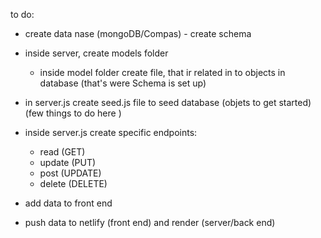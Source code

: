 to do:
- create data nase (mongoDB/Compas)
        - create schema
- inside server, create models folder
    - inside model folder create file, that ir related in to objects in database (that's were Schema is set up)
- in server.js create seed.js file to seed database (objets to get started)(few things to do here )
- inside server.js create specific endpoints: 
    - read (GET)
    - update (PUT)
    - post (UPDATE)
    - delete (DELETE)

- add data to front end 

- push data to netlify (front end) and render (server/back end)

